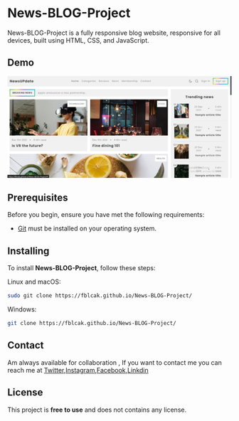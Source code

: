 # News-BLOG-Project

News-BLOG-Project
  is a fully responsive blog website, responsive for all devices, built using HTML, CSS, and JavaScript.

## Demo

![News-BLOG-Project ](./reADme-images/nimage.JPG)


## Prerequisites

Before you begin, ensure you have met the following requirements:

* [Git](https://git-scm.com/downloads "Download Git") must be installed on your operating system.

## Installing

To install **News-BLOG-Project**, follow these steps:

Linux and macOS:

```bash
sudo git clone https://fblcak.github.io/News-BLOG-Project/
```

Windows:

```bash
git clone https://fblcak.github.io/News-BLOG-Project/
```

## Contact

Am always available for collaboration , If you want to contact me you can reach me at [Twitter](https://www.twitter.com/Freddyblcak),[Instagram](https://www.instagram.com/freddyalabaster),[Facebook](https://www.facebook.com/FrederickKojoAdzoho),[Linkdin](http:www.linkedin.com/in/frederick-adzaho-7655b4248)

## License

This project is **free to use** and does not contains any license.
